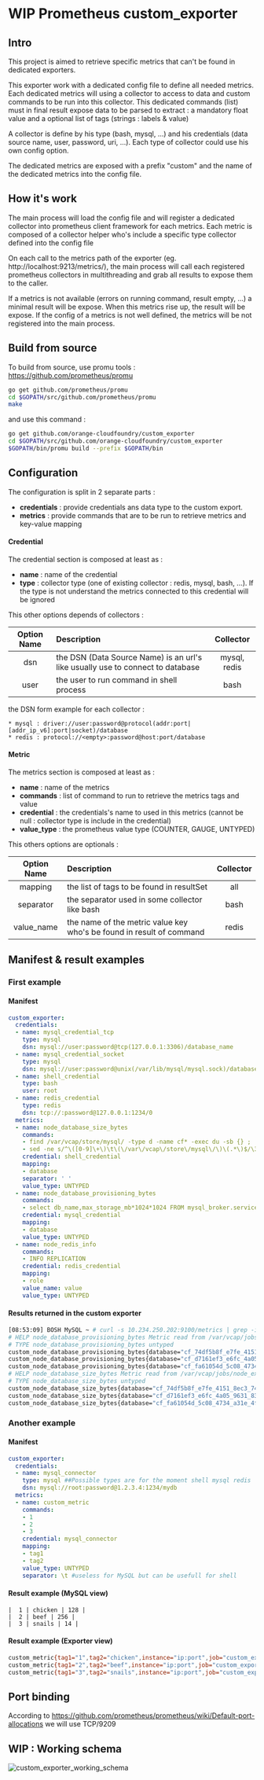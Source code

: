 # WIP Prometheus custom_exporter

## Intro

This project is aimed to retrieve specific metrics that can't be found in dedicated exporters. 

This exporter work with a dedicated config file to define all needed metrics. 
Each dedicated metrics will using a collector to access to data and custom commands to be run into this collector.
This dedicated commands (list) must in final result expose data to be parsed to extract : a mandatory float value and a optional list of tags (strings : labels & value)

A collector is define by his type (bash, mysql, ...) and his credentials (data source name, user, password, uri, ...). 
Each type of collector could use his own config option. 

The dedicated metrics are exposed with a prefix "custom" and the name of the dedicated metrics into the config file.
 
## How it's work
The main process will load the config file and will register a dedicated collector into prometheus client framework for each metrics.
Each metric is composed of a collector helper who's include a specific type collector defined into the config file

On each call to the metrics path of the exporter (eg. http://localhost:9213/metrics/), the main process will call each registered prometheus collectors in multithreading and grab all results to expose them to the caller.

If a metrics is not available (errors on running command, result empty, ...) a minimal result will be expose. When this metrics rise up, the result will be expose.
If the config of a metrics is not well defined, the metrics will be not registered into the main process.

## Build from source 
To build from source, use promu tools : https://github.com/prometheus/promu
```bash
go get github.com/prometheus/promu
cd $GOPATH/src/github.com/prometheus/promu
make
```

and use this command : 
```bash
go get github.com/orange-cloudfoundry/custom_exporter
cd $GOPATH/src/github.com/orange-cloudfoundry/custom_exporter
$GOPATH/bin/promu build --prefix $GOPATH/bin
```

## Configuration 

The configuration is split in 2 separate parts :
 * **credentials** : provide credentials ans data type to the custom export.
 * **metrics** : provide commands that are to be run to retrieve metrics and key-value mapping

#### Credential
The credential section is composed at least as :

  * **name** : name of the credential 
  * **type** : collector type (one of existing collector : redis, mysql, bash, ...). If the type is not understand the metrics connected to this credential will be ignored
  
This other options depends of collectors :

| Option Name | Description | Collector |
| :---------: | :---------- | :-------: |
| dsn | the DSN (Data Source Name) is an url's like usually use to connect to database | mysql, redis | 
| user | the user to run command in shell process | bash |

the DSN form example for each collector : 

    * mysql : driver://user:password@protocol(addr:port|[addr_ip_v6]:port|socket)/database
    * redis : protocol://<empty>:password@host:port/database
 
#### Metric
The metrics section is composed at least as :
  * **name** : name of the metrics
  * **commands** : list of command to run to retrieve the metrics tags and value
  * **credential** : the credentials's name to used in this metrics (cannot be null : collector type is include in the credential)
  * **value_type** : the prometheus value type (COUNTER, GAUGE, UNTYPED)
  
This others options are optionals : 

| Option Name | Description | Collector |
| :---------: | :---------- | :-------: |
| mapping | the list of tags to be found in resultSet | all |
| separator | the separator used in some collector like bash | bash |
| value_name | the name of the metric value key who's be found in result of command | redis |

## Manifest & result examples
### First example
#### Manifest
```yaml
custom_exporter:
  credentials:
  - name: mysql_credential_tcp
    type: mysql 
    dsn: mysql://user:password@tcp(127.0.0.1:3306)/database_name
  - name: mysql_credential_socket
    type: mysql 
    dsn: mysql://user:password@unix(/var/lib/mysql/mysql.sock)/database_name
  - name: shell_credential
    type: bash
    user: root
  - name: redis_credential
    type: redis
    dsn: tcp://:password@127.0.0.1:1234/0
  metrics:
  - name: node_database_size_bytes
    commands:
    - find /var/vcap/store/mysql/ -type d -name cf* -exec du -sb {} ;
    - sed -ne s/^\([0-9]\+\)\t\(\/var\/vcap\/store\/mysql\/\)\(.*\)$/\3 \1/p
    credential: shell_credential
    mapping:
    - database
    separator: ' '
    value_type: UNTYPED
  - name: node_database_provisioning_bytes
    commands:
    - select db_name,max_storage_mb*1024*1024 FROM mysql_broker.service_instances;
    credential: mysql_credential
    mapping:
    - database
    value_type: UNTYPED
  - name: node_redis_info
    commands:
    - INFO REPLICATION
    credential: redis_credential
    mapping:
    - role
    value_name: value
    value_type: UNTYPED
```

#### Results returned in the custom exporter

```bash
[08:53:09] BOSH MySQL ~ # curl -s 10.234.250.202:9100/metrics | grep -i 'node_database'
# HELP node_database_provisioning_bytes Metric read from /var/vcap/jobs/node_exporter/config/database_provisioning.prom
# TYPE node_database_provisioning_bytes untyped
custom_node_database_provisioning_bytes{database="cf_74df5b8f_e7fe_4151_8ec3_741296d42fbc"} 1.048576e+09
custom_node_database_provisioning_bytes{database="cf_d7161ef3_e6fc_4a05_9631_834525f0f7ba"} 1.048576e+09
custom_node_database_provisioning_bytes{database="cf_fa61054d_5c08_4734_a31e_4f2e6065897b"} 1.048576e+08
# HELP node_database_size_bytes Metric read from /var/vcap/jobs/node_exporter/config/database_size.prom
# TYPE node_database_size_bytes untyped
custom_node_database_size_bytes{database="cf_74df5b8f_e7fe_4151_8ec3_741296d42fbc"} 4157
custom_node_database_size_bytes{database="cf_d7161ef3_e6fc_4a05_9631_834525f0f7ba"} 4157
custom_node_database_size_bytes{database="cf_fa61054d_5c08_4734_a31e_4f2e6065897b"} 4157
```

### Another example 
#### Manifest 
```yaml
custom_exporter:
  credentials:
  - name: mysql_connector
    type: mysql ##Possible types are for the moment shell mysql redis
    dsn: mysql://root:password@1.2.3.4:1234/mydb
  metrics:
  - name: custom_metric
    commands:
    - 1
    - 2
    - 3
    credential: mysql_connector
    mapping:
    - tag1
    - tag2
    value_type: UNTYPED
    separator: \t #useless for MySQL but can be usefull for shell
```

#### Result example (MySQL view)
```mysql
|  1 | chicken | 128 |
|  2 | beef | 256 |
|  3 | snails | 14 | 
```

#### Result example (Exporter view)
```bash
custom_metric{tag1="1",tag2="chicken",instance="ip:port",job="custom_exporter"}  128
custom_metric{tag1="2",tag2="beef",instance="ip:port",job="custom_exporter"}  256
custom_metric{tag1="3",tag2="snails",instance="ip:port",job="custom_exporter"}  14
```

## Port binding
According to https://github.com/prometheus/prometheus/wiki/Default-port-allocations we will use TCP/9209

## WIP : Working schema
![custom_exporter_working_schema](custom_exporter.png)
